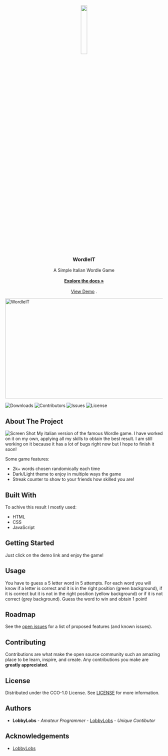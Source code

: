 <br/>
<p align="center">
  <a href="https://github.com/LobbyLobs/WordleIT">
   <image src="https://github.com/LobbyLobs/WordleIT/assets/54267726/f7aeee7c-b21e-4dd3-8148-81c1210f0701" style="width:20%;height:20%">
  </a>

  <h3 align="center">WordleIT</h3>

  <p align="center">
    A Simple Italian Wordle Game
    <br/>
    <br/>
    <a href="https://github.com/LobbyLobs/WordleIT"><strong>Explore the docs »</strong></a>
    <br/>
    <br/>
    <a href="https://gabrielelobosco.github.io/WordleIT">View Demo</a>
    .
  </p>
</p>

<img src="https://socialify.git.ci/LobbyLobs/WordleIT/image?description=1&descriptionEditable=A%20Simple%20Italian%20Version%20of%20Wordle%20&font=Source%20Code%20Pro&issues=1&language=1&name=1&owner=1&theme=Dark" alt="WordleIT" width="640" height="320"/>
  
![Downloads](https://img.shields.io/github/downloads/LobbyLobs/WordleIT/total) ![Contributors](https://img.shields.io/github/contributors/LobbyLobs/WordleIT?color=dark-green) ![Issues](https://img.shields.io/github/issues/LobbyLobs/WordleIT) ![License](https://img.shields.io/github/license/LobbyLobs/WordleIT) 

## About The Project

![Screen Shot](https://i.ibb.co/WtjGsGC/immagine-2023-05-28-110526346.png)
My italian version of the famous Wordle game. I have worked on it on my own, applying all my skills to obtain the best result. I am still working on it because it has a lot of bugs right now but I hope to finish it soon!

Some game features:

* 2k+ words chosen randomically each time
* Dark/Light theme to enjoy in multiple ways the game
* Streak counter to show to your friends how skilled you are!

## Built With

To achive this result I mostly used:

* HTML
* CSS
* JavaScript

## Getting Started

Just click on the demo link and enjoy the game!

## Usage

You have to guess a 5 letter word in 5 attempts. For each word you will know if a letter is correct and it is in the right position (green background), if it is correct but it is not in the right position (yellow background) or if it is not correct (grey background). Guess the word to win and obtain 1 point!

## Roadmap

See the [open issues](https://github.com/LobbyLobs/WordleIT/issues) for a list of proposed features (and known issues).

## Contributing

Contributions are what make the open source community such an amazing place to be learn, inspire, and create. Any contributions you make are **greatly appreciated**.

## License

Distributed under the CCO-1.0 License. See [LICENSE](https://github.com/LobbyLobs/WordleIT/blob/main/LICENSE.md) for more information.

## Authors

* **LobbyLobs** - *Amateur Programmer* - [LobbyLobs](https://github.com/LobbyLobs/) - *Unique Contibutor*

## Acknowledgements

* [LobbyLobs](https://github.com/LobbyLobs/)
